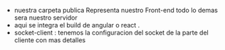 * nuestra carpeta publica Representa nuestro Front-end todo lo demas sera nuestro servidor  
* aqui se integra el build de angular o react .
* socket-client : tenemos la configuracion del socket de la parte del cliente con mas detalles